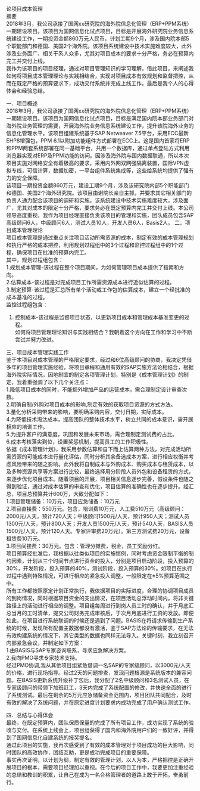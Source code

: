 论项目成本管理  
摘要  
  2018年3月，我公司承接了国网xx研究院的海外院信息化管理（ERP+PPM系统）一期建设项目。该项目为国网信息化试点项目，目标是开展海外研究院业务信息系统建设工作，一期投资金额860万元人民币，计划工期9个月，涉及国内院本部5个职能部门和德国、美国2个海外院。该项目系统建设中技术实施难度较大，此外涉及业务面广、相关干系人众多，尤其对项目成本的要求十分严格，务必在预算内完工并交付上线。  
  我作为该项目的项目经理，通过对项目管理知识的学习理解，借此项目，来阐述我如何将项目成本管理理论与实践相结合，实现对项目成本有效规划和监督把控，从而在既定严格的预算要求下，成功交付系统并完成上线工作。最后是我个人的心得体会和经验总结。  

一．项目概述  
  2018年3月，我公司承接了国网xx研究院的海外院信息化管理（ERP+PPM系统）一期建设项目。该项目为国网信息化试点项目，目标是满足国内院本部业务部门对海外院业务管理的需要，开展海外院业务信息系统建设工作，提升该院海外业务的信息化管理水平。该项目组建系统基于SAP Netweaver 7.5平台，采用ECC最新EHP8增强包，PPM 6.1以附加功能组件方式部署在ECC上。这是国内首家将ERP和PPM两套系统部署在同一基础平台，共用一个数据库，通过单点登陆方式利用浏览器实现对ERP及PPM功能的访问。因涉及海外院与国内数据联通，所以本次项目实施对网络安全有着极高的要求，采用内外网双网强隔离装置，国际VPN虚拟专线，可信计算，数据加密，一平台组件系统集成等，这些给系统均提供了强有力的安全保障。  
  该项目一期投资金额860万元，建设工期9个月，涉及该研究院内部5个职能部门和德国、美国2个海外研究院。该项目由谢院长亲自主抓，并要求其它相关部门的负责人通力配合该项目的调研和实施。该系统建设中技术实施难度较大，涉及面广，尤其对成本的限定十分严格，要求务必在既定预算内完工并交付上线。本公司领导高度重视，我作为项目经理直接负责该项目的管理和实施，团队成员包含SAP高级顾问6人，中级顾问6人，测试人员10人，开发人员6人，Basis2人。
二．项目成本管理理论  
  项目成本管理是通过重点关注项目活动所需资源的成本，制定有效的成本管理规划和执行严格的成本把控，利用规划过程组中的3个过程和监控过程组中的1个过程，确保项目在批准的预算内完工。  
其中，规划过程组包含：  
1.规划成本管理-该过程在整个项目期间，为如何管理项目成本提供了指南和方向。  
2.估算成本-该过程是对完成项目工作所需资源成本进行近似估算的过程。  
3.制定预算-该过程是汇总所有单个活动或工作包的估算成本，建立一个经批准的成本基准的过程。  
监控过程组包含：  
1.  控制成本-该过程是监督项目状态，以更新项目成本和管理成本基准变更的过程。  
如何将项目管理理论知识与实践相结合？我朝着这个方向在工作和学习中不断尝试并努力改进。  

三、项目成本管理实践工作  
鉴于本项目对成本管理的严格限定要求，经过和6位高级顾问的协商，我决定凭借多年的项目管理实施经验，将项目章程和通用有效的SAP实施方法论相结合，根据海外院实际情况，因地制宜的制定各项管理计划，特别是《成本管理计划》的制定，我着重强调了以下几个关注点：  
1.降低项目成本的同时，不能额外增加产品的运营成本，需合理制定设计审查次数。  
2.明确自制/外购对项目成本的影响,制定有效的获取项目资源的方式方法。  
3.量化分析采购带来的影响，要明确采购内容，交付日期，实际成本。  
4.为降低技术淘汰成本，提高团队的整体技术水平，树立共同的成本意识，需开展相应的培训工作。  
5.为提升客户的满意度，巩固和发展未来市场，需合理制定测试费的占比。  
6.成本考核落实到位，设置奖惩机制，提高员工的工作积极性。  
  依据《成本管理计划》，我采用参数估算和自下而上估算两种方法，对完成活动所需资源的可能成本进行量化评估，同时分析其余备选成本方案，进行相应权衡并考虑风险带来的随之影响。此外我将自制成本与外购成本、购买成本与租赁成本，以及多种资源共享等方案进行比较，最终选择用分阶段人员外包和设备租赁的方式，来逐步优化项目成本。随着项目的开展，项目相关信息逐步完善，假设条件也随之得到验证，通过对成本估算的审查和优化，项目估算的准确性也在逐步提升。经汇总，项目总预算共计600万，大致分配如下：  
1.项目管理储备：10万元，项目应急储备：10万元  
2.项目直接费：550万元。包含，培训费10万元，人工费510万元（高级顾问：2000元/人天，预计720人天；中级顾问1500元/人天，预计950人天；测试人员1300元/人天，预计800人天；开发人员1500元/人天，预计540人天，BASIS人员1500元/人天，预计120人天。专家评审费20万元）。第三方测试费20万元，设备租赁费10万元。  
3.项目间接费：30万元。包含：管理分摊费，税金，员工奖励分红。   
项目预算经批准后，我根据以往类似项目的实施惯例，同时考虑资金限制平衡的制约因素，计划从三个时间节点进行资金的投入，分别是项目启动阶段，投入预算的30%，开发阶段，投入预算的40%，测试阶段，投入预算的30%。如项目在执行过程中遇到特殊情况，可进行相应的紧急投入调整，一般限定在±5%预算范围之中。    
所有工作都按照原定计划正常执行，我依据项目的实际进度，合理的协调项目成员的到岗情况，同时根据项目资金的支出情况，在项目活动总浮动时间内，将非关键路径上的活动进行相应的调整。项目组每周进行到岗人员工时的确认，并于月底汇总当月的工时清单，提交公司财务完成审核后，于次月月底进行工资的发放。即便如此，在项目进行系统联调的时候还是遇到了问题。BASIS在将请求传输到生产系统的时候，发现所有配置主数据都没有激活，鉴于SAP方法论的传输要求，在无法有效构建系统的情况下，其它类型的数据也同样无法导入。关键时刻，我立刻召开内部紧急会议，并制定如下方案：   
1.由BASIS与SAP专家咨询联系，寻求应急解决方案。    
2.我向PMO寻求专家技术支持。    
经过PMO协调,我从其他项目组紧急借调一名SAP的专家级顾问，以3000元/人天的价格，进行现场指导。经过2天的问题排查，发现问题根源是系统版本的兼容问题。在BASIS更新系统升级补丁包后，我分配了2名中级顾问和3名测试人员，在专家级顾问的带领下加班赶工，3天内完成了系统配置的修改，并快速全面的进行了系统测试。最后在剩余的5万元应急储备资金范围内，项目团队共同配合，及时有效的解决了系统问题，并在原定进度计划要求内成功完成了用户确认测试工作。   


四．总结与心得体会    
最终，在既定预算内，团队保质保量的完成了所有项目工作，成功实现了系统的验收与交付。在系统上线会上，项目组获得了国内和海外院用户们的一致好评，并得到了国网信息化自建系统的报奖提名。  
通过此项目的实施，我再次感受到了有效的成本管理对于项目成功的巨大影响，同时团队的高效协作，团结互助，更是成功完成项目的重要保障。  
事实再次证明，以计划为纲，制定有效的管理计划，以人为本，严格把控是正确开展项目的根本，需要项目经理加以重视。在今后的项目工作中，我要更加注重经验的总结和教训的积累，让自己在成为一名合格管理者的道路上敢于开拓，奋勇前行。  


